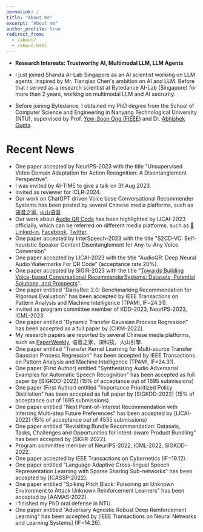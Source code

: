 ```yaml
---
permalink: /
title: "About me"
excerpt: "About me"
author_profile: true
redirect_from: 
  - /about/
  - /about.html
---
```

- **Research Interests: Trustworthy AI, Multimodal LLM, LLM Agents**

- I just joined Shanda AI-Lab Singapore as an AI scientist working on LLM agents, inspired by Mr. Tianqiao Chen's ambition on AI and LLM. Before that I served as a research scientist at Bytedance AI-Lab (Singapore) for more than 2 years, working on multimodal LLM and AI secrurity. 
- Before joining Bytedance, I obtained my PhD degree from the School of Computer Science and Engineering in Nanyang Technological University
(NTU), supervised by Prof. [Yew-Soon Ong (FIEEE)](https://personal.ntu.edu.sg/asysong/home.html) and Dr. [Abhishek Gupta](https://sites.google.com/site/abhishekguptamemecomput/). 


Recent News
====== 
- One paper accepted by NeurIPS-2023 with the title "Unsupervised Video Domain Adaptation for Action Recognition: A Disentanglement Perspective".
- I was invited by AI-TIME to give a talk on 31 Aug 2023.
- Invited as reviewer for ICLR-2024.
- Our work on ChatGPT driven Voice base Conversational Recommender Systems has been posted by several Chinese media platforms, such as [语音之家](https://mp.weixin.qq.com/s/KgoqJKfmJOdbDyKBgUNZ8Q), [火山语音](https://mp.weixin.qq.com/s/r4tJPaEEmdAMzQmKfMbUuA)
- Our work about [Audio QR Code](https://www.linkedin.com/feed/update/urn:li:activity:7085199256826830849/) has been highlighted by IJCAI-2023 officially, which can be referred on different media platforms. such as [🔬Linked-in](https://www.linkedin.com/feed/update/urn:li:activity:7085199256826830849/), [Facebook](https://fb.watch/lQny_1I5nR/), [Twitter](https://twitter.com/IJCAIconf/status/1679438821841072128).
- One paper accepted by InterSpeech-2023 with the title "S2CD-VC: Self-heuristic Speaker Content Disentanglement for Any-to-Any Voice Conversion"
- One paper accepted by IJCAI-2023 with the title "AudioQR: Deep Neural Audio Watermarks For QR Code" (acceptance rate 20%).
- One paper accepted by SIGIR-2023 with the title "[Towards Building Voice-based Conversational RecommenderSystems: Datasets, Potential Solutions, and Prospects](https://arxiv.org/pdf/2306.08219.pdf)".
- One paper entitled "DaisyRec 2.0: Benchmarking Recommendation for Rigorous Evaluation" has been accepted by IEEE Transactions on Pattern Analysis and Machine Intelligence (TPAMI, IF=24.31).
- Invited as program committee member of KDD-2023, NeurIPS-2023, ICML-2023.
- One paper entitled "Dynamic Transfer Gaussian Process Regression" has been accepted as a full paper by [CIKM-2022].
- My research papers are reported by several Chinese media platforms, such as [PaperWeekly]( https://mp.weixin.qq.com/s/qzesgFUIar3DXun0nkuq7Q), 语音之家，深科技，火山引擎.
- One paper entitled "Transfer Kernel Learning for Multi-source Transfer Gaussian Process Regression" has been accepted by IEEE Transactions on Pattern Analysis and Machine Intelligence (TPAMI, IF=24.31).
- One paper (First Author) entitled "Synthesising Audio Adversarial Examples for Automatic Speech Recognition" has been accepted as full paper by [SIGKDD-2022] (15% of acceptance out of 1695 submissions)
- One paper (First Author) entitled "Importance Prioritized Policy Distillation" has been accepted as full paper by [SIGKDD-2022] (15% of acceptance out of 1695 submissions)
- One paper entitled "Next Point-of-Interest Recommendation with Inferring Multi-step Future Preferences" has been accepted by [IJCAI-2022] (15% of acceptance out of 4535 submissions)
- One paper entitled "Revisiting Bundle Recommendation: Datasets, Tasks, Challenges and Opportunities for Intent-aware Product Bundling" has been accepted by [SIGIR-2022].
- Program committee member of NeurIPS-2022, ICML-2022, SIGKDD-2022.
- One paper accepted by IEEE Transactions on Cybernetics (IF=19.12).
- One paper entitled "Language Adaptive Cross-lingual Speech Representation Learning with Sparse Sharing Sub-networks" has been accepted by [ICASSP-2022].
- One paper entitled "Spiking Pitch Black: Poisoning an Unknown Environment to Attack Unknown Reinforcement Learners" has been accepted by [AAMAS-2022].
- I finished my PhD oral defense in NTU.
- One paper entitled "Adversary Agnostic Robust Deep Reinforcement Learning" has been accepted by [IEEE Transactions on Neural Networks and Learning Systems] (IF=14.26).

